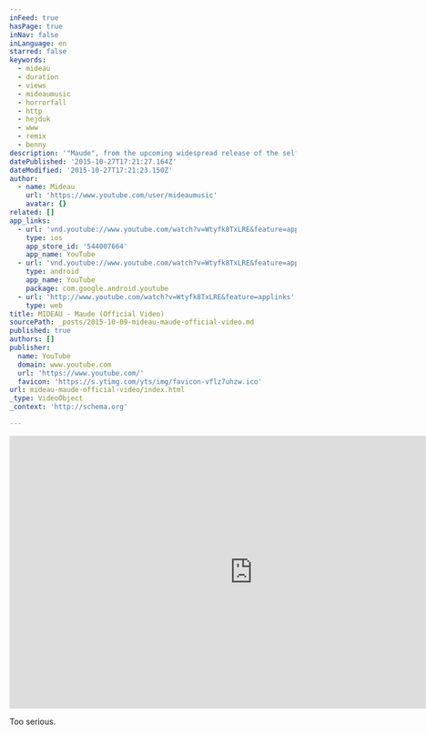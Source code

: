 ```yaml
---
inFeed: true
hasPage: true
inNav: false
inLanguage: en
starred: false
keywords:
  - mideau
  - duration
  - views
  - mideaumusic
  - horrorfall
  - http
  - hejduk
  - www
  - remix
  - benny
description: '"Maude", from the upcoming widespread release of the self-titled debut album from Mideau. Coming April 21, 2015 Directed by: Matt Eastin Mideau http://www.mideaumusic.com http://www.twitter.com/mideaumusic http://www.facebook.com/MideauMusic http://www.soundcloud.com/mideau'
datePublished: '2015-10-27T17:21:27.164Z'
dateModified: '2015-10-27T17:21:23.150Z'
author:
  - name: Mideau
    url: 'https://www.youtube.com/user/mideaumusic'
    avatar: {}
related: []
app_links:
  - url: 'vnd.youtube://www.youtube.com/watch?v=Wtyfk8TxLRE&feature=applinks'
    type: ios
    app_store_id: '544007664'
    app_name: YouTube
  - url: 'vnd.youtube://www.youtube.com/watch?v=Wtyfk8TxLRE&feature=applinks'
    type: android
    app_name: YouTube
    package: com.google.android.youtube
  - url: 'http://www.youtube.com/watch?v=Wtyfk8TxLRE&feature=applinks'
    type: web
title: MIDEAU - Maude (Official Video)
sourcePath: _posts/2015-10-09-mideau-maude-official-video.md
published: true
authors: []
publisher:
  name: YouTube
  domain: www.youtube.com
  url: 'https://www.youtube.com/'
  favicon: 'https://s.ytimg.com/yts/img/favicon-vflz7uhzw.ico'
url: mideau-maude-official-video/index.html
_type: VideoObject
_context: 'http://schema.org'

---
```

<iframe src="https://cdn.embedly.com/widgets/media.html?src=https%3A%2F%2Fwww.youtube.com%2Fembed%2FWtyfk8TxLRE%3Ffeature%3Doembed&amp;url=https%3A%2F%2Fwww.youtube.com%2Fwatch%3Fv%3DWtyfk8TxLRE&amp;image=https%3A%2F%2Fi.ytimg.com%2Fvi%2FWtyfk8TxLRE%2Fhqdefault.jpg&amp;key=b7d04c9b404c499eba89ee7072e1c4f7&amp;type=text%2Fhtml&amp;schema=youtube" width="854" height="480" scrolling="no" frameborder="0" allowfullscreen="allowfullscreen" style=""></iframe>

Too serious.